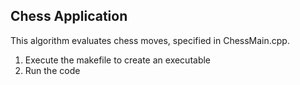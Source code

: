 ## Chess Application
This algorithm evaluates chess moves, specified in ChessMain.cpp.

1. Execute the makefile to create an executable
2. Run the code